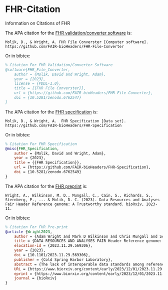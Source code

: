 # FHR-Citation
Information on Citations of FHR

The APA citation for the [FHR validation/converter software](https://github.com/FAIR-bioHeaders/FHR-File-Converter) is:

```
Molik, D., & Wright, A. FHR File Converster [Computer software]. https://github.com/FAIR-bioHeaders/FHR-File-Converter
```

Or in bibtex:
```bibtex
% Citation For FHR Validation/Converter Software
@software{FHR_File_Converter,
    author = {Molik, David and Wright, Adam},
    year = {2023},
    license = {PDDL-1.0},
    title = {{FHR File Converster}},
    url = {https://github.com/FAIR-bioHeaders/FHR-File-Converter},
    doi = {10.5281/zenodo.6762547}
}
```

The APA citation for the [FHR specification](https://github.com/FAIR-bioHeaders/FHR-Specification) is:

```
Molik, D., & Wright, A.  FHR Specification [Data set]. https://github.com/FAIR-bioHeaders/FHR-Specification
```

Or in bibtex:
```bibtex
% Citation For FHR Specification
@misc{FHR_Specification,
    author = {Molik, David and Wright, Adam},
    year = {2023},
    title = {{FHR Specification}},
    url = {https://github.com/FAIR-bioHeaders/FHR-Specification},
    doi = {10.5281/zenodo.6762549}
}
```

The APA citation for the [FHR preprint](https://www.biorxiv.org/content/10.1101/2023.11.29.569306v1) is:

```
Wright, A., Wilkinson, M. D., Mungall, C., Cain, S., Richards, S., Sternberg, P., ... & Molik, D. C. (2023). Data Resources and Analyses Fair Header Reference genome: A Trustworthy standard. bioRxiv, 2023-11.
```

Or in bibtex:
```bibtex
% Citation For FHR Pre-print
@article {Wright2023,
	author = {Adam Wright and Mark D Wilkinson and Chris Mungall and Scott Cain and Stephen Richards and Paul Sternberg and Ellen Provin and Jonathan L Jacobs and Scott Geib and Daniela Raciti and Karen Yook and Lincoln Stein and David C Molik},
	title = {DATA RESOURCES AND ANALYSES FAIR Header Reference genome: A TRUSTworthy standard},
	elocation-id = {2023.11.29.569306},
	year = {2023},
	doi = {10.1101/2023.11.29.569306},
	publisher = {Cold Spring Harbor Laboratory},
	abstract = {The lack of interoperable data standards among reference genome data-sharing platforms inhibits cross-platform analysis while increasing the risk of data provenance loss. Here, we describe the FAIR-bioHeaders Reference genome (FHR), a metadata standard guided by the principles of Findability, Accessibility, Interoperability, and Reuse (FAIR) in addition to the principles of Transparency, Responsibility, User focus, Sustainability, and Technology (TRUST). The objective of FHR is to provide an extensive set of data serialisation methods and minimum data field requirements while still maintaining extensibility, flexibility, and expressivity in an increasingly decentralised genomic data ecosystem. The effort needed to implement FHR is low; FHR{\textquoteright}s design philosophy ensures easy implementation while retaining the benefits gained from recording both machine and human-readable provenance.Competing Interest StatementThe authors have declared no competing interest.},
	URL = {https://www.biorxiv.org/content/early/2023/12/01/2023.11.29.569306},
	eprint = {https://www.biorxiv.org/content/early/2023/12/01/2023.11.29.569306.full.pdf},
	journal = {bioRxiv}
}
```
